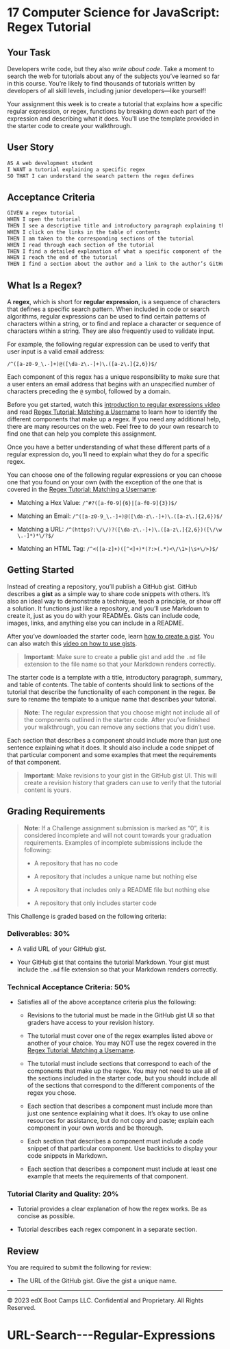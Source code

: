 # 17 Computer Science for JavaScript: Regex Tutorial

## Your Task

Developers write code, but they also *write about code*. Take a moment to search the web for tutorials about any of the subjects you’ve learned so far in this course. You’re likely to find thousands of tutorials written by developers of all skill levels, including junior developers&mdash;like yourself!

Your assignment this week is to create a tutorial that explains how a specific regular expression, or regex, functions by breaking down each part of the expression and describing what it does. You'll use the template provided in the starter code to create your walkthrough.

## User Story

```md
AS A web development student
I WANT a tutorial explaining a specific regex
SO THAT I can understand the search pattern the regex defines
```

## Acceptance Criteria

```md
GIVEN a regex tutorial
WHEN I open the tutorial
THEN I see a descriptive title and introductory paragraph explaining the purpose of the tutorial, a summary describing the regex featured in the tutorial, a table of contents linking to different sections that break down each component of the regex and explain what it does, and a section about the author with a link to the author’s GitHub profile
WHEN I click on the links in the table of contents
THEN I am taken to the corresponding sections of the tutorial
WHEN I read through each section of the tutorial
THEN I find a detailed explanation of what a specific component of the regex does
WHEN I reach the end of the tutorial
THEN I find a section about the author and a link to the author’s GitHub profile
```

## What Is a Regex?

A **regex**, which is short for **regular expression**, is a sequence of characters that defines a specific search pattern. When included in code or search algorithms, regular expressions can be used to find certain patterns of characters within a string, or to find and replace a character or sequence of characters within a string. They are also frequently used to validate input. 

For example, the following regular expression can be used to verify that user input is a valid email address:

`/^([a-z0-9_\.-]+)@([\da-z\.-]+)\.([a-z\.]{2,6})$/`

Each component of this regex has a unique responsibility to make sure that a user enters an email address that begins with an unspecified number of characters preceding the `@` symbol, followed by a domain.

Before you get started, watch this [introduction to regular expressions video](https://youtu.be/7DG3kCDx53c) and read [Regex Tutorial: Matching a Username](https://coding-boot-camp.github.io/full-stack/computer-science/regex-tutorial) to learn how to identify the different components that make up a regex. If you need any additional help, there are many resources on the web. Feel free to do your own research to find one that can help you complete this assignment.

Once you have a better understanding of what these different parts of a regular expression do, you’ll need to explain what they do for a specific regex.

You can choose one of the following regular expressions or you can choose one that you found on your own (with the exception of the one that is covered in the [Regex Tutorial: Matching a Username](https://coding-boot-camp.github.io/full-stack/computer-science/regex-tutorial):

* Matching a Hex Value: `/^#?([a-f0-9]{6}|[a-f0-9]{3})$/`

* Matching an Email: `/^([a-z0-9_\.-]+)@([\da-z\.-]+)\.([a-z\.]{2,6})$/`

* Matching a URL: `/^(https?:\/\/)?([\da-z\.-]+)\.([a-z\.]{2,6})([\/\w \.-]*)*\/?$/`

* Matching an HTML Tag: `/^<([a-z]+)([^<]+)*(?:>(.*)<\/\1>|\s+\/>)$/`

## Getting Started

Instead of creating a repository, you’ll publish a GitHub gist. GitHub describes a **gist** as a simple way to share code snippets with others. It’s also an ideal way to demonstrate a technique, teach a principle, or show off a solution. It functions just like a repository, and you’ll use Markdown to create it, just as you do with your READMEs. Gists can include code, images, links, and anything else you can include in a README.

After you’ve downloaded the starter code, learn [how to create a gist](https://help.github.com/en/github/writing-on-github/creating-gists). You can also watch this [video on how to use gists](https://www.youtube.com/watch?v=wc2NlcWjQHw).

> **Important**: Make sure to create a **public** gist and add the `.md` file extension to the file name so that your Markdown renders correctly.

The starter code is a template with a title, introductory paragraph, summary, and table of contents. The table of contents should link to sections of the tutorial that describe the functionality of each component in the regex. Be sure to rename the template to a unique name that describes your tutorial.

> **Note**: The regular expression that you choose might not include all of the components outlined in the starter code. After you’ve finished your walkthrough, you can remove any sections that you didn’t use.

Each section that describes a component should include more than just one sentence explaining what it does. It should also include a code snippet of that particular component and some examples that meet the requirements of that component.

> **Important**: Make revisions to your gist in the GitHub gist UI. This will create a revision history that graders can use to verify that the tutorial content is yours.

## Grading Requirements

> **Note**: If a Challenge assignment submission is marked as “0”, it is considered incomplete and will not count towards your graduation requirements. Examples of incomplete submissions include the following:
>
> * A repository that has no code
>
> * A repository that includes a unique name but nothing else
>
> * A repository that includes only a README file but nothing else
>
> * A repository that only includes starter code

This Challenge is graded based on the following criteria:

### Deliverables: 30%

* A valid URL of your GitHub gist.

* Your GitHub gist that contains the tutorial Markdown. Your gist must include the `.md` file extension so that your Markdown renders correctly.

### Technical Acceptance Criteria: 50%

* Satisfies all of the above acceptance criteria plus the following:

    * Revisions to the tutorial must be made in the GitHub gist UI so that graders have access to your revision history.

    * The tutorial must cover one of the regex examples listed above or another of your choice. You may NOT use the regex covered in the [Regex Tutorial: Matching a Username](https://coding-boot-camp.github.io/full-stack/computer-science/regex-tutorial).

    * The tutorial must include sections that correspond to each of the components that make up the regex. You may not need to use all of the sections included in the starter code, but you should include all of the sections that correspond to the different components of the regex you chose.

    * Each section that describes a component must include more than just one sentence explaining what it does. It’s okay to use online resources for assistance, but do not copy and paste; explain each component in your own words and be thorough.

    * Each section that describes a component must include a code snippet of that particular component. Use backticks to display your code snippets in Markdown.

    * Each section that describes a component must include at least one example that meets the requirements of that component.

### Tutorial Clarity and Quality: 20%

* Tutorial provides a clear explanation of how the regex works. Be as concise as possible.

* Tutorial describes each regex component in a separate section.

## Review

You are required to submit the following for review:

* The URL of the GitHub gist. Give the gist a unique name.

---

© 2023 edX Boot Camps LLC. Confidential and Proprietary. All Rights Reserved.
# URL-Search---Regular-Expressions
